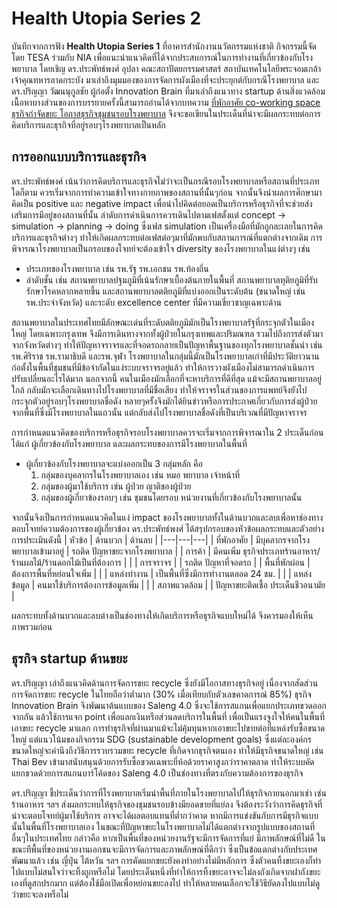 # Health Utopia Series 2

บันทึกจากการฟัง **Health Utopia Series 1** ที่อาคารสำนักงานนวัตกรรมแห่งชาติ  กิจกรรมนี้จัดโดย TESA ร่วมกับ NIA เพื่อแนะนำแนวคิดที่ได้จากประสบการณ์ในการทำงานที่เกี่ยวข้องกับโรงพยาบาล โดยเชิญ ดร.ประพัทธ์พงศ์ อุปลา คณะสถาปัตยกรรมศาสตร์ สถาบันเทคโนโลยีพระจอมเกล้าเจ้าคุณทหารลาดกระบัง มาเล่าถึงมุมมองของการจัดการผังเมืองที่จะประยุกต์กับกรณีโรงพยาบาล และดร.ปริญญา วัฒนนุกูลชัย ผู้ก่อตั้ง Innovation Brain ที่มาเล่าถึงแนวทาง startup ด้านสิ่งแวดล้อม   
เนื้อหาบางส่วนของการบรรยายครั้งนี้สามารถอ่านได้จากบทความ [ที่พักอาศัย co-working space ธุรกิจกำจัดขยะ โอกาสธุรกิจชุมชนรอบโรงพยาบาล](https://www.startupthailand.org/residential-units-co-working-space-waste-management-business-opportunities-for-communities-surrouding-the-hospitals-th/) จึงจะขอเขียนในประเด็นที่น่าจะมีผลกระทบต่อการคิดบริการและธุรกิจที่อยู่รอบๆโรงพยาบาลเป็นหลัก

## การออกแบบบริการและธุรกิจ
ดร.ประพัทธ์พงศ์ เน้นว่าการคิดบริการและธุรกิจไม่ว่าจะเป็นกรณีรอบโรงพยาบาลหรือสถานที่ประเภทใดก็ตาม ควรเริ่มจากการทำความเข้าใจทางกายภาพของสถานที่นั้นๆก่อน จากนั้นจึงนำผลการศึกษามาคิดเป็น positive และ negative impact เพื่อนำไปคิดต่อยอดเป็นบริการหรือธุรกิจที่จะช่วยส่งเสริมการมีอยู่ของสถานที่นั้น
ลำดับการดำเนินการควรเดินไปตามเฟสตั้งแต่ concept -> simulation -> planning -> doing ซึ่งเฟส simulation เป็นเครื่องมือที่มักถูกละเลยในการคิดบริการและธุรกิจต่างๆ ทำให้เกิดผลกระทบต่อเฟสต่อๆมาที่มักพบกับสถานการณ์ที่แตกต่างจากเดิม
การพิจารณาโรงพยาบาลเป็นกรอบของโจทย์จะต้องเข้าใจ diversity ของโรงพยาบาลในแง่ต่างๆ เช่น
- ประเภทของโรงพยาบาล เช่น รพ.รัฐ รพ.เอกชน รพ.ท้องถิ่น
- ลำดับชั้น เช่น สถานพยาบาลปฐมภูมิที่เน้นรักษาเบื้องต้นภายในพื้นที่ สถานพยาบาลทุติยภูมิที่รับรักษาโรคหลากหลายขึ้น และสถานพยาบาลตติยภูมิที่แบ่งออกเป็นระดับต้น (ขนาดใหญ่ เช่น รพ.ประจำจังหวัด) และระดับ excellence center ที่มีความเชี่ยวชาญเฉพาะด้าน

สถานพยาบาลในประเทศไทยมีลักษณะเด่นที่ระดับตติยภูมิมักเป็นโรงพยาบาลรัฐที่กระจุกตัวในเมืองใหญ่ โดยเฉพาะกรุงเทพ จึงมีการเดินทางจากทั้งผู้ป่วยในกรุงเทพและปริมณฑล รวมไปถึงการส่งตัวมาจากจังหวัดต่างๆ ทำให้ปัญหาจราจรและที่จอดรถกลายเป็นปัญหาพื้นฐานของทุกโรงพยาบาลชั้นนำ เช่น รพ.ศิริราช รพ.รามาธิบดี และรพ.จุฬา
โรงพยาบาลในกลุ่มนี้มักเป็นโรงพยาบาลเก่าที่มีประวัติยาวนาน ก่อตั้งในพื้นที่ชุมชนที่มีข้อจำกัดในแง่ระบบจราจรอยู่แล้ว ทำให้การวางผังเมืองไม่สามารถดำเนินการปรับเปลี่ยนอะไรได้มาก
นอกจากนี้ คนในเมืองมักเลือกที่จะหาบริการที่ดีที่สุด แม้จะมีสถานพยาบาลอยู่ใกล้ กลับมักจะเลือกเดินทางไปโรงพยาบาลที่มีชื่อเสียง ทำให้จราจรในส่วนของการแพทย์จึงยังไปกระจุกตัวอยู่รอบๆโรงพยาบาลชื่อดัง  หลายๆครั้งจึงมักได้ยินข่าวหรือการประกาศเกี่ยวกับการส่งผู้ป่วยจากพื้นที่ซึ่งมีโรงพยาบาลในแถวนั้น แต่กลับส่งไปโรงพยาบาลชื่อดังที่เป็นบริเวณที่มีปัญหาจราจร

การกำหนดแนวคิดของบริการหรือธุรกิจรอบโรงพยาบาลควรจะเริ่มจากการพิจารณาใน 2 ประเด็นก่อน ได้แก่ ผู้เกี่ยวข้องกับโรงพยาบาล และผลกระทบของการมีโรงพยาบาลในพื้นที่
- ผู้เกี่ยวข้องกับโรงพยาบาลจะแบ่งออกเป็น 3 กลุ่มหลัก คือ 
  1. กลุ่มของบุคลากรในโรงพยาบาลเอง เช่น หมอ พยาบาล เจ้าหน้าที่ 
  2. กลุ่มของผู้มาใช้บริการ เช่น ผู้ป่วย ญาติของผู้ป่วย
  3. กลุ่มของผู้เกี่ยวข้องรอบๆ เช่น ชุมชนโดยรอบ หน่วยงานที่เกี่ยวข้องกับโรงพยาบาลนั้น
  
จากนั้นจึงเป็นการกำหนดแนวคิดในแง่ impact ของโรงพยาบาลทั้งในด้านบวกและลบเพื่อหาช่องทางตอบโจทย์ความต้องการของผู้เกี่ยวข้อง
ดร.ประพัทธ์พงศ์ ได้สรุปกรอบของหัวข้อผลกระทบและตัวอย่างการประเมินดังนี้
| หัวข้อ | ด้านบวก | ด้านลบ |
|---|---|---|
| ที่พักอาศัย | มีบุคลากรจากโรงพยาบาลเข้ามาอยู่ |  รถติด ปัญหาขยะจากโรงพยาบาล |
| การค้า | มีคนเพิ่ม ธุรกิจประเภทร้านอาหาร/ร้านผลไม้/ร้านดอกไม้เป็นที่ต้องการ | |
| การจราจร  | | รถติด ปัญหาที่จอดรถ |
| พื้นที่พักผ่อน | ต้องการพื้นที่หย่อนใจเพิ่ม | |
| แหล่งทำงาน | เป็นพื้นที่ซึ่งมีการทำงานตลอด 24 ชม. | |
| แหล่งข้อมูล | คนมาใช้บริการต้องการข้อมูลเพิ่ม | |
| สภาพแวดล้อม | | ปัญหาขยะติดเชื้อ ประเด็นชีวอนามัย |

ผลกระทบทั้งด้านบวกและลบต่างเป็นช่องทางให้เกิดบริการหรือธุรกิจแบบใหม่ได้ จึงควรมองให้เห็นภาพรวมก่อน

## ธุรกิจ startup ด้านขยะ
ดร.ปริญญา เล่าถึงแนวคิดด้านการจัดการขยะ recycle ซึ่งยังมีโอกาสทางธุรกิจอยู่ เนื่องจากสัดส่วนการจัดการขยะ recycle ในไทยถือว่าต่ำมาก (30% เมื่อเทียบกับตัวเลขคาดการณ์ 85%) 
ธุรกิจ Innovation Brain จึงพัฒนาต้นแบบของ Saleng 4.0 ซึ่งจะใช้การสแกนเพื่อแยกประเภทขวดออกจากกัน แล้วใช้การแจก point เพื่อแลกเงินหรือส่วนลดบริการในพื้นที่ เพื่อเป็นแรงจูงใจให้คนในพื้นที่เอาขยะ recycle มาแลก
การทำธุรกิจที่ผ่านมาแม้จะไม่คุ้มทุนหากเอาขยะไปขายต่อที่แหล่งรับซื้อขนาดใหญ่ แต่แนวโน้มของกิจกรรม SDG (sustainable development goals) ซึ่งแต่ละองค์กรขนาดใหญ่จะคำนึงถึงวิธีการรวบรวมขยะ recycle ที่เกิดจากธุรกิจตนเอง ทำให้มีธุรกิจขนาดใหญ่ เช่น Thai Bev เข้ามาสนับสนุนด้วยการรับซื้อขวดเฉพาะยี่ห้อด้วยราคาสูงกว่าราคาตลาด ทำให้ระบบคัดแยกขวดด้วยการสแกนบาร์โค้ดของ Saleng 4.0 เป็นช่องทางที่ตรงกับความต้องการของธุรกิจ

ดร.ปริญญา ชี้ประเด็นว่าการที่โรงพยาบาลเริ่มนำพื้นที่ภายในโรงพยาบาลไปให้ธุรกิจภายนอกมาเช่า เช่น ร้านอาหาร ฯลฯ ส่งผลกระทบให้ธุรกิจของชุมชนรอบข้างมียอดขายที่แย่ลง จึงต้องระวังว่าการคิดธุรกิจที่น่าจะตอบโจทย์ผู้มาใช้บริการ อาจจะได้ผลตอบแทนที่ต่ำกว่าคาด หากมีการแข่งขันกับการมีธุรกิจแบบนั้นในพื้นที่โรงพยาบาลเอง
ในขณะที่ปัญหาขยะในโรงพยาบาลไม่ได้แตกต่างจากรูปแบบของสถานที่อื่นๆในประเทศไทย กล่าวคือ หากเป็นพื้นที่ของหน่วยงานรัฐจะมีการจัดการที่แย่ มีภาพลักษณ์ที่ไม่ดี ในขณะทีพื้นที่ของหน่วยงานเอกชนจะมีการจัดการและภาพลักษณ์ที่ดีกว่า ซึ่งเป็นข้อแตกต่างกับประเทศพัฒนาแล้ว เช่น ญี่ปุ่น ไต้หวัน ฯลฯ
การคัดแยกขยะยังคงทำอย่างไม่มีหลักการ ซึ่งตัวคนทิ้งขยะเองก็ทำไปแบบไม่สนใจว่าจะทิ้งถูกหรือไม่ โดยประเด็นหนึ่งที่ทำให้การทิ้งขยะอาจจะไม่ลงถังเกิดจากฝาถังขยะเองที่ดูสกปรกมาก แต่ต้องใช้มือเปิดเพื่อหย่อนขยะลงไป ทำให้หลายคนเลือกจะใช้วิธียัดลงไปแบบไม่ดูว่าขยะจะลงหรือไม่